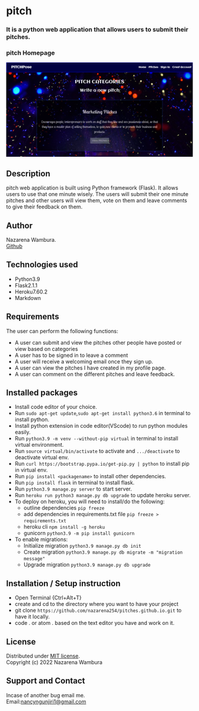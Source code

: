 # pitch
### It is a python web application that allows users to submit their pitches. 

### pitch Homepage
![](./app/static/images/pitch.png "pitch homepage")

## Description
pitch web application is built using Python framework (Flask). It allows users to use that one minute wisely. The users will submit their one minute pitches and other users will view them, vote on them and leave comments to give their feedback on them.

## Author
Nazarena Wambura.</br>
[Github](https://github.com/nazarena254)

## Technologies used
* Python3.9
* Flask2.1.1
* Heroku7.60.2
* Markdown


## Requirements
The user can perform the following functions:

- A user can submit and view the pitches other people have posted or view based on categories
- A user has to be signed in to leave a comment
- A user will receive a welcoming email once they sign up.
- A user can view the pitches I have created in my profile page.
- A user can comment on the different pitches and leave feedback.


 ## Installed packages
* Install code editor of your choice.
* Run `sudo apt-get update`,`sudo apt-get install python3.6` in terminal to install python.
* Install python extension in code editor(VScode) to run python modules easily.
* Run `python3.9 -m venv --without-pip virtual` in terminal to install virtual environment.
* Run `source virtual/bin/activate` to activate and `.../deactivate` to deactivate virtual env.
* Run `curl https://bootstrap.pypa.io/get-pip.py | python` to install pip in virtual env.
* Run `pip install <packagename>` to install other dependencies.
* Run `pip install flask` in terminal to install flask.
* Run `python3.9 manage.py server` to start server.
* Run `heroku run python3 manage.py db upgrade` to update heroku server. 
* To deploy on heroku, you will need to install/do the following:
   - outline dependencies `pip freeze`  
   - add dependencies in requirements.txt file `pip freeze > requirements.txt`
   - heroku cli `npm install -g heroku`
   - gunicorn  `python3.9 -m pip install gunicorn`
* To enable migrations:
   - Initialize migration `python3.9 manage.py db init`
   - Create migration `python3.9 manage.py db migrate -m "migration message"`  
   - Upgrade migration `python3.9 manage.py db upgrade` 

 

## Installation / Setup instruction
* Open Terminal {Ctrl+Alt+T}
* create and cd to the directory where you want to have your project
* git clone `https://github.com/nazarena254/pitches.github.io.git` to have it locally.
* code . or atom . based on the text editor you have and work on it.

## License
Distributed under [MIT license](https://github.com/nazarena254/pitch.github.io/blob/master/LICENSE).</br>
Copyright (c) 2022 Nazarena Wambura

## Support and Contact
Incase of another bug email me.</br>
Email:<nancyngunjiri1@gmail.com>

